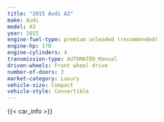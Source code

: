 ```yaml
---
title: "2015 Audi A3"
make: Audi
model: A3
year: 2015
engine-fuel-type: premium unleaded (recommended)
engine-hp: 170
engine-cylinders: 4
transmission-type: AUTOMATED_Manual
driven-wheels: Front wheel drive
number-of-doors: 2
market-category: Luxury
vehicle-size: Compact
vehicle-style: Convertible
---
```


{{< car_info >}}
